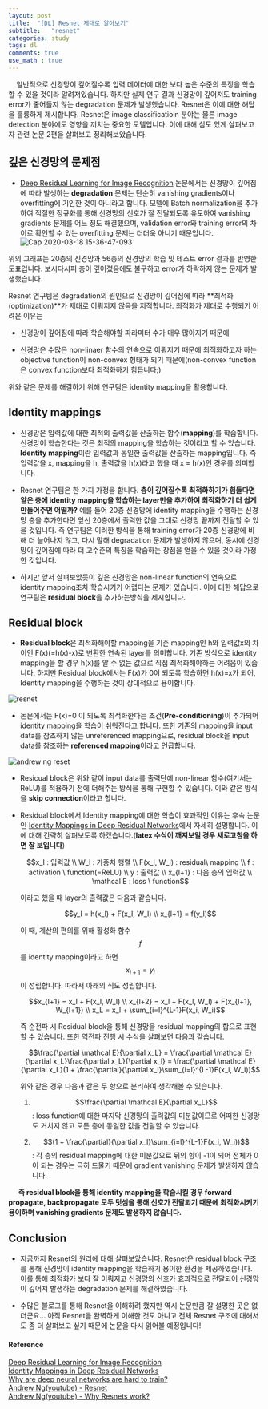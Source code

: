 ```yaml
---
layout: post
title:  "[DL] Resnet 제대로 알아보기"
subtitle:   "resnet"
categories: study
tags: dl
comments: true
use_math : true
---
```


&nbsp;&nbsp;&nbsp;&nbsp;일반적으로 신경망이 깊어질수록 입력 데이터에 대한 보다 높은 수준의 특징을 학습할 수 있을 것이라 알려져있습니다. 하지만 실제 연구 결과 신경망이 깊어져도 training error가 줄어들지 않는 degradation 문제가 발생했습니다. Resnet은 이에 대한 해답을 훌륭하게 제시합니다. Resnet은 image classificatioin 분야는 물론 image detection 분야에도 영향을 끼치는 중요한 모델입니다. 이에 대해 심도 있게 살펴보고자 관련 논문 2편을 살펴보고 정리해보았습니다.  
  
## 깊은 신경망의 문제점
- [Deep Residual Learning for Image Recognition](https://arxiv.org/abs/1512.03385) 논문에서는 신경망이 깊어짐에 따라 발생하는 **degradation** 문제는 단순히 vanishing gradients이나 overfitting에 기인한 것이 아니라고 합니다. 모델에 Batch normalization을 추가하여 적절한 정규화를 통해 신경망의 신호가 잘 전달되도록 유도하여 vanishing gradients 문제를 어느 정도 해결했으며, validation error와 training error의 차이로 확인할 수 있는 overfitting 문제는 더더욱 아니기 때문입니다. 
![Cap 2020-03-18 15-36-47-093](https://user-images.githubusercontent.com/35513025/76932562-8e989d80-692e-11ea-8577-0c79cca81078.png)

위의 그래프는 20층의 신경망과 56층의 신경망의 학습 및 테스트 error 결과를 반영한 도표입니다. 보시다시피 층이 깊어졌음에도 불구하고 error가 하락하지 않는 문제가 발생했습니다. 

Resnet 연구팀은 degradation의 원인으로 신경망이 깊어짐에 따라 **최적화(optimization)**가 제대로 이뤄지지 않음을 지적합니다. 최적화가 제대로 수행되기 어려운 이유는 

- 신경망이 깊어짐에 따라 학습해야할 파라미터 수가 매우 많아지기 때문에
    
- 신경망은 수많은 non-linaer 함수의 연속으로 이뤄지기 때문에 최적화하고자 하는 			objective function이 non-convex 형태가 되기 때문에(non-convex function은 convex 		function보다 최적화하기 힘듭니다;)

위와 같은 문제를 해결하기 위해 연구팀은 identity mapping을 활용합니다. 
    
## Identity mappings

- 신경망은 입력값에 대한 최적의 출력값을 산출하는 함수(**mapping**)를 학습합니다. 신경망이 학습한다는 것은 최적의 mapping을 학습하는 것이라고 할 수 있습니다. **Identity mapping**이란 입력값과 동일한 출력값을 산출하는 mapping입니다. 즉 입력값을 x, mapping을 h, 출력값을 h(x)라고 했을 때 x = h(x)인 경우를 의미합니다. 

- Resnet 연구팀은 한 가지 가정을 합니다. **층이 깊어질수록 최적화하기가 힘들다면 얕은 층에 identity mapping을 학습하는 layer만을 추가하여 최적화하기 더 쉽게 만들어주면 어떨까?** 예를 들어 20층 신경망에 identity mapping을 수행하는 신경망 층을 추가한다면 앞선 20층에서 출력한 값을 그대로 신경망 끝까지 전달할 수 있을 것입니다. 즉 연구팀은 이러한 방식을 통해 training error가 20층 신경망에 비해 더 늘어나지 않고, 다시 말해 degradation 문제가 발생하지 않으며, 동시에 신경망이 깊어짐에 따라 더 고수준의 특징을 학습하는 장점을 얻을 수 있을 것이라 가정한 것입니다. 

- 하지만 앞서 살펴보았듯이 깊은 신경망은 non-linear function의 연속으로 identity mapping조차 학습시키기 어렵다는 문제가 있습니다. 이에 대한 해답으로 연구팀은 **residual block**을 추가하는방식을 제시합니다.  


## Residual block

- **Residual block**은 최적화해야할 mapping을 기존 mapping인 h와 입력값x의 차이인 F(x)(=h(x)-x)로 변환한 연속된 layer를 의미합니다. 기존 방식으로 identity mapping을 할 경우 h(x)를 알 수 없는 값으로 직접 최적화해야하는 어려움이 있습니다. 하지만 Residual block에서는 F(x)가 0이 되도록 학습하면 h(x)=x가 되어, Identity mapping을 수행하는 것이 상대적으로 용이합니다. 

![resnet](http://openresearch.ai/uploads/default/original/1X/fde5183aae20a44c3123364c6e6d7bad299b39d9.png)

- 논문에서는 F(x)=0 이 되도록 최적화한다는 조건(**Pre-conditioning**)이 추가되어 identity mapping을 학습이 쉬워진다고 합니다. 또한 기존의 mapping을 input data를 참조하지 않는 unreferenced mapping으로, residual block을 input data를 참조하는 **referenced mapping**이라고 언급합니다. 

![andrew ng reset](https://66.media.tumblr.com/5da59d6588a5d6a5d1f229f91d4794f8/tumblr_inline_po5mlxh0Xx1r87ys9_540.png)

- Resicual block은 위와 같이 input data를 출력단에 non-linear 함수(여기서는 ReLU)를 적용하기 전에 더해주는 방식을 통해 구현할 수 있습니다. 이와 같은 방식을 **skip connection**이라고 합니다. 

- Residual block에서 Identity mapping에 대한 학습이 효과적인 이유는 후속 논문인 [Identity Mappings in Deep Residual Networks](https://arxiv.org/abs/1603.05027)에서 자세히 설명합니다. 이에 대해 간략히 살펴보도록 하겠습니다.(**latex 수식이 깨져보일 경우 새로고침을 하면 잘 보입니다**) 

	$$x_l : 입력값 \\ W_l : 가중치 행렬 \\ F(x_l, W_l) : residual\ mapping \\ f : activation \ function(=ReLU) \\ y : 출력값 \\ x_{l+1} : 다음 층의 입력값  \\ \mathcal E : loss \ function$$
    
    이라고 했을 때 layer의 출력값은 다음과 같습니다.  
    
    $$y_l = h(x_l) + F(x_l, W_l) \\ x_{l+1} = f(y_l)$$ 
    
    이 때, 계산의 편의를 위해 활성화 함수 $$f$$를 identity mapping이라고 하면 
    $$x_{l+1} = y_l$$ 이 성립합니다. 따라서 아래의 식도 성립합니다.  
    
	$$x_{l+1} = x_l + F(x_l, W_l) \\ x_{l+2} =  x_l + F(x_l, W_l) + F(x_{l+1}, W_{l+1}) \\ x_L = x_l + \sum_{i=l}^{L-1}F(x_i, W_i)$$
    
    즉 순전파 시 Residual block을 통해 신경망을 residual mapping의 합으로 표현할 수 있습니다. 또한 역전파 진행 시 수식을 살펴보면 다음과 같습니다.  
    
    $$\frac{\partial \mathcal E}{\partial x_L} = \frac{\partial \mathcal E}{\partial x_L}\frac{\partial x_L}{\partial x_l} = \frac{\partial \mathcal E}{\partial x_L}(1 + \frac{\partial}{\partial x_l}\sum_{i=l}^{L-1}F(x_i, W_i))$$
    
    위와 같은 경우 다음과 같은 두 항으로 분리하여 생각해볼 수 있습니다. 
    
    1) $$\frac{\partial \mathcal E}{\partial x_L}$$ : loss function에 대한 마지막 신경망의 출력값의 미분값이므로 어떠한 신경망도 거치지 않고 모든 층에 동일한 값을 전달할 수 있습니다.  
    
    2) $$(1 + \frac{\partial}{\partial x_l}\sum_{i=l}^{L-1}F(x_i, W_i))$$ : 각 층의 residual mapping에 대한 미분값으로 뒤의 항이 -1이 되어 전체가 0이 되는 경우는 극히 드물기 때문에 gradient vanishing 문제가 발생하지 않습니다. 
    
&nbsp;&nbsp;&nbsp;&nbsp; **즉 residual block을 통해 identity mapping을 학습시킬 경우 forward propagate, backpropagate 모두 덧셈을 통해 신호가 전달되기 때문에 최적화시키기 용이하며 vanishing gradients 문제도 발생하지 않습니다.**  
	
## Conclusion
- 지금까지 Resnet의 원리에 대해 살펴보았습니다. Resnet은 residual block 구조를 통해 신경망이 identity mapping을 학습하기 용이한 환경을 제공하였습니다. 이를 통해 최적화가 보다 잘 이뤄지고 신경망의 신호가 효과적으로 전달되어 신경망이 깊어져 발생하는 degradation 문제를 해결하였습니다. 

- 수많은 블로그를 통해 Resnet을 이해하려 했지만 역시 논문만큼 잘 설명한 곳은 없더군요... 아직 Resnet을 완벽하게 이해한 것도 아니고 전체 Resnet 구조에 대해서도 좀 더 살펴보고 싶기 때문에 논문을 다시 읽어볼 예정입니다! 

#### Reference
[Deep Residual Learning for Image Recognition](https://arxiv.org/abs/1512.03385)  
[Identity Mappings in Deep Residual Networks](https://arxiv.org/abs/1603.05027)  
[Why are deep neural networks are hard to train?](https://www.quora.com/Why-are-deep-neural-networks-hard-to-train)  
[Andrew Ng(youtube) - Resnet](https://www.youtube.com/watch?v=ZILIbUvp5lk)  
[Andrew Ng(youtube) - Why Resnets work?](https://www.youtube.com/watch?v=RYth6EbBUqM)  


